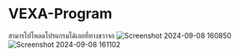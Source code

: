 # VEXA-Program
สามารไปโหลดโปรแกรมได้เลยที่ทางขวาจอ 
![Screenshot 2024-09-08 160850](https://github.com/user-attachments/assets/6720be86-cce1-4e95-bfe1-be06cb755a60)
![Screenshot 2024-09-08 161102](https://github.com/user-attachments/assets/8f27d95e-56f1-409f-87f8-308f2917c88b)
